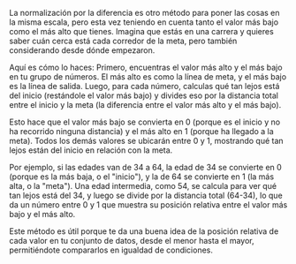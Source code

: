 La normalización por la diferencia es otro método para poner las cosas en la misma escala, pero esta vez teniendo en cuenta tanto el valor más bajo como el más alto que tienes. Imagina que estás en una carrera y quieres saber cuán cerca está cada corredor de la meta, pero también considerando desde dónde empezaron.

Aquí es cómo lo haces: Primero, encuentras el valor más alto y el más bajo en tu grupo de números. El más alto es como la línea de meta, y el más bajo es la línea de salida. Luego, para cada número, calculas qué tan lejos está del inicio (restándole el valor más bajo) y divides eso por la distancia total entre el inicio y la meta (la diferencia entre el valor más alto y el más bajo).

Esto hace que el valor más bajo se convierta en 0 (porque es el inicio y no ha recorrido ninguna distancia) y el más alto en 1 (porque ha llegado a la meta). Todos los demás valores se ubicarán entre 0 y 1, mostrando qué tan lejos están del inicio en relación con la meta.

Por ejemplo, si las edades van de 34 a 64, la edad de 34 se convierte en 0 (porque es la más baja, o el "inicio"), y la de 64 se convierte en 1 (la más alta, o la "meta"). Una edad intermedia, como 54, se calcula para ver qué tan lejos está del 34, y luego se divide por la distancia total (64-34), lo que da un número entre 0 y 1 que muestra su posición relativa entre el valor más bajo y el más alto.

Este método es útil porque te da una buena idea de la posición relativa de cada valor en tu conjunto de datos, desde el menor hasta el mayor, permitiéndote compararlos en igualdad de condiciones.